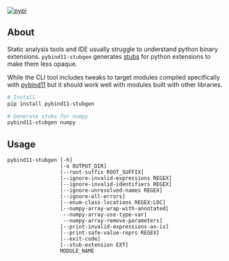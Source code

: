 [![pypi](https://img.shields.io/pypi/v/pybind11-stubgen.svg?logo=PyPI&logoColor=white)](https://pypi.org/project/pybind11-stubgen/)

About
----

Static analysis tools and IDE usually struggle to understand python binary extensions.
`pybind11-stubgen` generates [stubs](https://peps.python.org/pep-0561/) for python extensions to make them less opaque.

While the CLI tool includes tweaks to target modules compiled specifically
with [pybind11](https://github.com/pybind/pybind11) but it should work well with modules built with other libraries.

```bash
# Install
pip install pybind11-stubgen

# Generate stubs for numpy
pybind11-stubgen numpy
```

Usage
-----

```
pybind11-stubgen [-h]
                 [-o OUTPUT_DIR]
                 [--root-suffix ROOT_SUFFIX]
                 [--ignore-invalid-expressions REGEX]
                 [--ignore-invalid-identifiers REGEX]
                 [--ignore-unresolved-names REGEX]
                 [--ignore-all-errors]
                 [--enum-class-locations REGEX:LOC]
                 [--numpy-array-wrap-with-annotated|
                  --numpy-array-use-type-var|
                  --numpy-array-remove-parameters]
                 [--print-invalid-expressions-as-is]
                 [--print-safe-value-reprs REGEX]
                 [--exit-code]
                 [--stub-extension EXT]
                 MODULE_NAME
```
